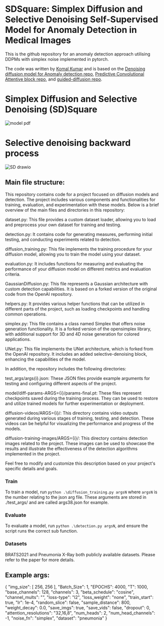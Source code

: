 # SDSquare: Simplex Diffusion and Selective Denoising Self-Supervised Model for Anomaly Detection in Medical Images

This is the github repository for an anomaly detection approach utilising DDPMs with simplex noise implemented in
pytorch.

The code was written by [Komal Kumar](https://github.com/MAXNORM8650) and is based on
the [Denoising diffusion model for Anomaly detection repo](https://github.com/Julian-Wyatt/AnoDDPM), [Predictive Convolutional Attentive block repo](https://github.com/ristea/sspcab), and [guided-diffusion repo](https://github.com/openai/guided-diffusion).
#	Simplex Diffusion and Selective Denoising (SD)Square
![model pdf](https://user-images.githubusercontent.com/97806194/225223535-0ae2064d-1a00-4649-83af-353edc7d58b5.png)
# Selective denoising backward process
![SD drawio](https://user-images.githubusercontent.com/97806194/225223942-f6800cad-63c4-42d6-a40d-cf55e6a450e2.png)


## Main file structure:

This repository contains code for a project focused on diffusion models and detection. The project includes various components and functionalities for training, evaluation, and experimentation with these models. Below is a brief overview of the main files and directories in this repository:

dataset.py: This file provides a custom dataset loader, allowing you to load and preprocess your own dataset for training and testing.

detection.py: It contains code for generating measures, performing initial testing, and conducting experiments related to detection.

diffusion_training.py: This file implements the training procedure for your diffusion model, allowing you to train the model using your dataset.

evaluation.py: It includes functions for measuring and evaluating the performance of your diffusion model on different metrics and evaluation criteria.

GaussianDiffusion.py: This file represents a Gaussian architecture with custom detection capabilities. It is based on a forked version of the original code from the OpenAI repository.

helpers.py: It provides various helper functions that can be utilized in different parts of the project, such as loading checkpoints and handling common operations.

simplex.py: This file contains a class named Simplex that offers noise generation functionality. It is a forked version of the opensimplex library, with additional support for 3D and 4D noise generation for colored applications.

UNet.py: This file implements the UNet architecture, which is forked from the OpenAI repository. It includes an added selective-denoising block, enhancing the capabilities of the model.

In addition, the repository includes the following directories:

test_args/args{i}.json: These JSON files provide example arguments for testing and configuring different aspects of the project.

model/diff-params-ARGS={i}/params-final.pt: These files represent checkpoints saved during the training process. They can be used to restore and utilize trained models for further experimentation or deployment.

diffusion-videos/ARGS={i}/: This directory contains video outputs generated during various stages of training, testing, and detection. These videos can be helpful for visualizing the performance and progress of the models.

diffusion-training-images/ARGS={i}/: This directory contains detection images related to the project. These images can be used to showcase the results and illustrate the effectiveness of the detection algorithms implemented in the project.

Feel free to modify and customize this description based on your project's specific details and goals.
### Train

To train a model, run `python .\diffusion_training.py argsN` where `argsN` is the number relating to the json arg
file. These arguments are stored in ./test_args/ and are called args38.json for example.

### Evaluate

To evaluate a model, run `python .\detection.py argsN`, and ensure the script runs the correct sub function.

### Datasets
BRATS2021 and Pneumonia X-Ray both publicly available datasets. Please refer to the paper for more details.
## Example args:

{
  "img_size": [
    256,
    256
  ],
  "Batch_Size": 1,
  "EPOCHS": 4000,
  "T": 1000,
  "base_channels": 128,
  "channels": 3,
  "beta_schedule": "cosine",
  "channel_mults": "",
  "loss-type": "l2",
  "loss_weight": "none",
  "train_start": true,
  "lr": 1e-4,
  "random_slice": false,
  "sample_distance": 800,
  "weight_decay": 0.0,
  "save_imgs": true,
  "save_vids": false,
  "dropout": 0,
  "attention_resolutions": "32,16,8",
  "num_heads": 2,
  "num_head_channels": -1,
  "noise_fn": "simplex",
  "dataset": "pneumonia"
}

